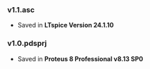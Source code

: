 ### v1.1.asc
- Saved in **LTspice Version 24.1.10**

### v1.0.pdsprj
- Saved in **Proteus 8 Professional v8.13 SP0**
